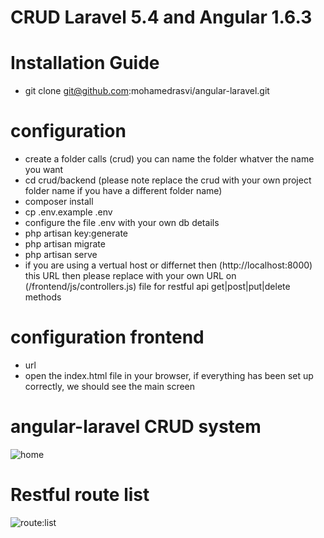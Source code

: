 # CRUD  Laravel 5.4 and Angular 1.6.3

# Installation Guide

* git clone git@github.com:mohamedrasvi/angular-laravel.git 

# configuration

* create a folder calls (crud) you can name the folder whatver the name you want
* cd crud/backend (please note replace the crud with your own project folder name if you have a different folder name)
* composer install
* cp .env.example .env
* configure the file .env with your own db details
* php artisan key:generate
* php artisan migrate
* php artisan serve
* if you are using a vertual host or differnet then (http://localhost:8000) this URL then please replace with your own URL on  (/frontend/js/controllers.js) file for restful api get|post|put|delete methods 



# configuration frontend

* url 
* open the index.html file in your browser, if everything has been set up correctly, we should see the main screen


# angular-laravel CRUD system 

<img src="https://preview.ibb.co/cboqbb/scree.png" alt="home">

# Restful route list 

<img src="https://preview.ibb.co/dzmU2G/Screenshot_from_2017_12_26_20_22_12.png" alt="route:list">
